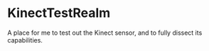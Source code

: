 # KinectTestRealm
A place for me to test out the Kinect sensor, and to fully dissect its capabilities.
